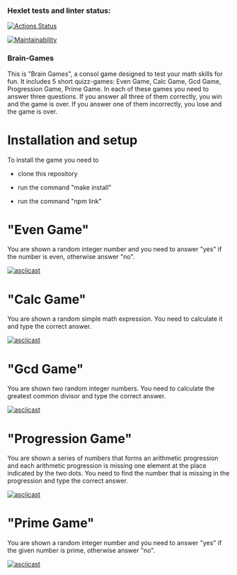 ### Hexlet tests and linter status:
[![Actions Status](https://github.com/pobedinskiy/fullstack-javascript-project-44/workflows/hexlet-check/badge.svg)](https://github.com/pobedinskiy/fullstack-javascript-project-44/actions)

[![Maintainability](https://api.codeclimate.com/v1/badges/f982eda981506b719104/maintainability)](https://codeclimate.com/github/pobedinskiy/fullstack-javascript-project-44/maintainability)

### Brain-Games

This is "Brain Games", a consol game designed to test your math skills for fun. It includes 5 short quizz-games: Even Game, Calc Game, Gcd Game, Progression Game, Prime Game. In each of these games you need to answer three questions. If you answer all three of them correctly, you win and the game is over. If you answer one of them incorrectly, you lose and the game is over.  

# Installation and setup

To install the game you need to

- clone this repository

- run the command "make install"

- run the command "npm link"

# "Even Game"

You are shown a random integer number and you need to answer "yes" if the number is even, otherwise answer "no".

[![asciicast](https://asciinema.org/a/oWAgngBinOvZyJRFUMmHK3wRC.svg)](https://asciinema.org/a/oWAgngBinOvZyJRFUMmHK3wRC)

# "Calc Game"

You are shown a random simple math expression. You need to calculate it and type the correct answer.

[![asciicast](https://asciinema.org/a/wOkEqvclaxrXauSIXLkjBQ9sU.svg)](https://asciinema.org/a/wOkEqvclaxrXauSIXLkjBQ9sU)

# "Gcd Game"

You are shown two random integer numbers. You need to calculate the greatest common divisor and type the correct answer.

[![asciicast](https://asciinema.org/a/wGxjw3EQ9ejx09ZimWKoGDuWR.svg)](https://asciinema.org/a/wGxjw3EQ9ejx09ZimWKoGDuWR)

# "Progression Game"

You are shown a series of numbers that forms an arithmetic progression and еach arithmetic progression is missing one element at the place indicated by the two dots. You need to find the number that is missing in the progression and type the correct answer.

[![asciicast](https://asciinema.org/a/eDOGfpcPvYYKNVTSRk2eHYyrT.svg)](https://asciinema.org/a/eDOGfpcPvYYKNVTSRk2eHYyrT)

# "Prime Game"

You are shown a random integer number and you need to answer "yes" if the given number is prime, otherwise answer "no".

[![asciicast](https://asciinema.org/a/3UbcCgckiLzkYvlSEn3jq6hqO.svg)](https://asciinema.org/a/3UbcCgckiLzkYvlSEn3jq6hqO)